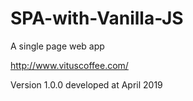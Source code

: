 # SPA-with-Vanilla-JS
A single page web app 

http://www.vituscoffee.com/

Version 1.0.0 developed at April 2019

